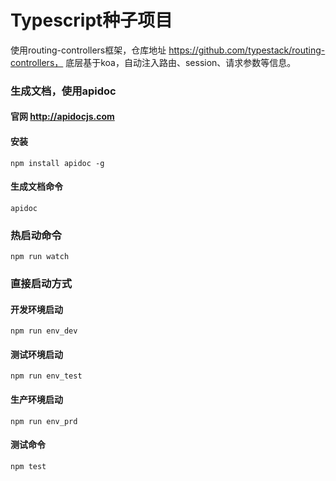 # Typescript种子项目 
使用routing-controllers框架，仓库地址 https://github.com/typestack/routing-controllers， 底层基于koa，自动注入路由、session、请求参数等信息。

### 生成文档，使用apidoc

#### 官网 http://apidocjs.com

#### 安装
```
npm install apidoc -g
```

#### 生成文档命令
```
apidoc
```

### 热启动命令

```
npm run watch
```
### 直接启动方式

#### 开发环境启动
```
npm run env_dev  
```

#### 测试环境启动
```
npm run env_test  
```

#### 生产环境启动
```
npm run env_prd 
```

#### 测试命令
```
npm test
```